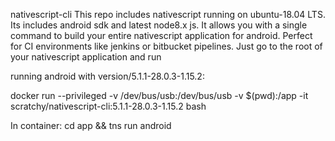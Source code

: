 nativescript-cli
This repo includes nativescript running on ubuntu-18.04 LTS.
Its includes android sdk and latest node8.x js.
It allows you with a single command to build your entire nativescript application for android.
Perfect for CI environments like jenkins or bitbucket pipelines.
Just go to the root of your nativescript application and run



running android with version/5.1.1-28.0.3-1.15.2:

docker run --privileged -v /dev/bus/usb:/dev/bus/usb -v $(pwd):/app -it scratchy/nativescript-cli:5.1.1-28.0.3-1.15.2 bash


In container:
cd app && tns run android
